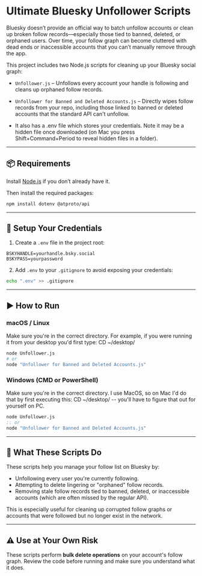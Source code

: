 # Ultimate Bluesky Unfollower Scripts

Bluesky doesn’t provide an official way to batch unfollow accounts or clean up broken follow records—especially those tied to banned, deleted, or orphaned users. Over time, your follow graph can become cluttered with dead ends or inaccessible accounts that you can’t manually remove through the app.

This project includes two Node.js scripts for cleaning up your Bluesky social graph:

- `Unfollower.js` – Unfollows every account your handle is following and cleans up orphaned follow records.
- `Unfollower for Banned and Deleted Accounts.js` – Directly wipes follow records from your repo, including those linked to banned or deleted accounts that the standard API can't unfollow.

- It also has a .env file which stores your credentials. Note it may be a hidden file once downloaded (on Mac you press Shift+Command+Period to reveal hidden files in a folder).

---

## 📦 Requirements

Install [Node.js](https://nodejs.org/) if you don’t already have it.

Then install the required packages:

```bash
npm install dotenv @atproto/api
```

---

## 🔐 Setup Your Credentials

1. Create a `.env` file in the project root:

```
BSKYHANDLE=yourhandle.bsky.social
BSKYPASS=yourpassword
```

2. Add `.env` to your `.gitignore` to avoid exposing your credentials:

```bash
echo ".env" >> .gitignore
```

---

## ▶️ How to Run

### macOS / Linux

Make sure you're in the correct directory. For example, if you were running it from your desktop you'd first type: CD ~/desktop/

```bash
node Unfollower.js
# or
node "Unfollower for Banned and Deleted Accounts.js"
```

### Windows (CMD or PowerShell)

Make sure you're in the correct directory. I use MacOS, so on Mac I'd do that by first executing this: CD ~/desktop/ -- you'll have to figure that out for yourself on PC.

```cmd
node Unfollower.js
:: or
node "Unfollower for Banned and Deleted Accounts.js"
```

---

## 🧹 What These Scripts Do

These scripts help you manage your follow list on Bluesky by:

- Unfollowing every user you're currently following.
- Attempting to delete lingering or "orphaned" follow records.
- Removing stale follow records tied to banned, deleted, or inaccessible accounts (which are often missed by the regular API).

This is especially useful for cleaning up corrupted follow graphs or accounts that were followed but no longer exist in the network.

---

## ⚠️ Use at Your Own Risk

These scripts perform **bulk delete operations** on your account's follow graph. Review the code before running and make sure you understand what it does.
